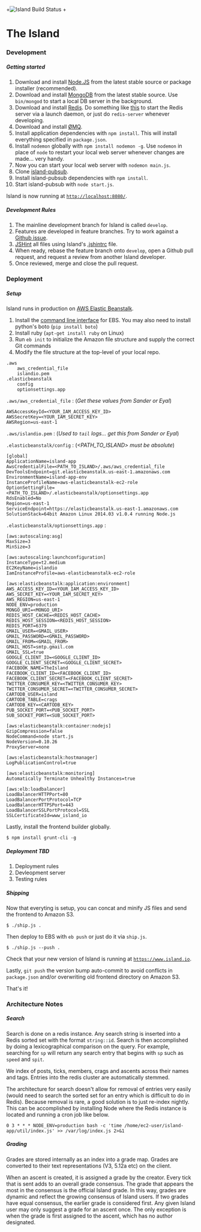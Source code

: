 +![Island Build Status](https://circleci.com/gh/The-Island/island-app.svg?style=shield&circle-token=f46cdeda0c3c2f693e5e085b5f3b980561a2d41b "Island-app Build Status")
+

# The Island

### Development

##### Getting started

1. Download and install [Node.JS](http://nodejs.org/download/) from the latest stable source or package installer (recommended).
2. Download and install [MongoDB](http://www.mongodb.org/downloads) from the latest stable source. Use ```bin/mongod``` to start a local DB server in the background.
3. Download and install [Redis](http://redis.io/download). Do something like [this](http://reistiago.wordpress.com/2011/07/23/installing-on-redis-mac-os-x/) to start the Redis server via a launch daemon, or just do ```redis-server``` whenever developing.
4. Download and install [ØMQ](http://zeromq.org/docs:source-git).
5. Install application dependencies with ```npm install```. This will install everything specified in ```package.json```.
6. Install ```nodemon``` globally with ```npm install nodemon -g```. Use ```nodemon``` in place of ```node``` to restart your local web server whenever changes are made... very handy.
7. Now you can start your local web server with ```nodemon main.js```.
8. Clone [island-pubsub](https://github.com/The-Island/island-pubsub).
9. Install island-pubsub dependencies with ```npm install```.
10. Start island-pubsub with ```node start.js```.

Island is now running at [```http://localhost:8080/```](http://localhost:8080/).

##### Development Rules

1. The mainline development branch for Island is called ```develop```.
2. Features are developed in feature branches. Try to work against a [Github issue](https://github.com/The-Island/island-app/issues).
3. [JSHint](http://jshint.com/) all files using Island's [.jshintrc](https://github.com/The-Island/island-app/blob/develop/linters/.jshintrc) file.
4. When ready, rebase the feature branch onto ```develop```, open a Github pull request, and request a review from another Island developer.
5. Once reviewed, merge and close the pull request.

### Deployment

##### Setup

Island runs in production on [AWS Elastic Beanstalk](http://aws.amazon.com/elasticbeanstalk/).

1. Install the [command line interface](http://aws.amazon.com/code/6752709412171743) for EBS. You may also need to install python's boto (```pip install boto```)
2. Install ruby (```apt-get install ruby``` on Linux)
3. Run ```eb init``` to initialize the Amazon file structure and supply the correct Git commands
4. Modify the file structure at the top-level of your local repo.

```
.aws
	aws_credential_file
	islandio.pem
.elasticbeanstalk
	config
	optionsettings.app
```

```.aws/aws_credential_file``` : (_Get these values from Sander or Eyal_)

```
AWSAccessKeyId=<YOUR_IAM_ACCESS_KEY_ID>
AWSSecretKey=<YOUR_IAM_SECRET_KEY>
AWSRegion=us-east-1
```

```.aws/islandio.pem``` : (_Used to ```tail``` logs... get this from Sander or Eyal_)

```.elasticbeanstalk/config``` : (_\<PATH\_TO\_ISLAND\> must be absolute_)

```
[global]
ApplicationName=island-app
AwsCredentialFile=<PATH_TO_ISLAND>/.aws/aws_credential_file
DevToolsEndpoint=git.elasticbeanstalk.us-east-1.amazonaws.com
EnvironmentName=island-app-env
InstanceProfileName=aws-elasticbeanstalk-ec2-role
OptionSettingFile=<PATH_TO_ISLAND>/.elasticbeanstalk/optionsettings.app
RdsEnabled=No
Region=us-east-1
ServiceEndpoint=https://elasticbeanstalk.us-east-1.amazonaws.com
SolutionStack=64bit Amazon Linux 2014.03 v1.0.4 running Node.js
```

```.elasticbeanstalk/optionsettings.app``` :

```
[aws:autoscaling:asg]
MaxSize=3
MinSize=3

[aws:autoscaling:launchconfiguration]
InstanceType=t2.medium
EC2KeyName=islandio
IamInstanceProfile=aws-elasticbeanstalk-ec2-role

[aws:elasticbeanstalk:application:environment]
AWS_ACCESS_KEY_ID=<YOUR_IAM_ACCESS_KEY_ID>
AWS_SECRET_KEY=<YOUR_IAM_SECRET_KEY>
AWS_REGION=us-east-1
NODE_ENV=production
MONGO_URI=<MONGO_URI>
REDIS_HOST_CACHE=<REDIS_HOST_CACHE>
REDIS_HOST_SESSION=<REDIS_HOST_SESSION>
REDIS_PORT=6379
GMAIL_USER=<GMAIL_USER>
GMAIL_PASSWORD=<GMAIL_PASSWORD>
GMAIL_FROM=<GMAIL_FROM>
GMAIL_HOST=smtp.gmail.com
GMAIL_SSL=true
GOOGLE_CLIENT_ID=<GOOGLE_CLIENT_ID>
GOOGLE_CLIENT_SECRET=<GOOGLE_CLIENT_SECRET>
FACEBOOK_NAME=TheIsland
FACEBOOK_CLIENT_ID=<FACEBOOK_CLIENT_ID>
FACEBOOK_CLIENT_SECRET=<FACEBOOK_CLIENT_SECRET>
TWITTER_CONSUMER_KEY=<TWITTER_CONSUMER_KEY>
TWITTER_CONSUMER_SECRET=<TWITTER_CONSUMER_SECRET>
CARTODB_USER=island
CARTODB_TABLE=crags
CARTODB_KEY=<CARTODB_KEY>
PUB_SOCKET_PORT=<PUB_SOCKET_PORT>
SUB_SOCKET_PORT=<SUB_SOCKET_PORT>

[aws:elasticbeanstalk:container:nodejs]
GzipCompression=false
NodeCommand=node start.js
NodeVersion=0.10.26
ProxyServer=none

[aws:elasticbeanstalk:hostmanager]
LogPublicationControl=true

[aws:elasticbeanstalk:monitoring]
Automatically Terminate Unhealthy Instances=true

[aws:elb:loadbalancer]
LoadBalancerHTTPPort=80
LoadBalancerPortProtocol=TCP
LoadBalancerHTTPSPort=443
LoadBalancerSSLPortProtocol=SSL
SSLCertificateId=www_island_io
```

Lastly, install the frontend builder globally.

```
$ npm install grunt-cli -g
```

##### Deployment TBD
1. Deployment rules
2. Devleopment server
3. Testing rules

##### Shipping

Now that everyting is setup, you can concat and minify JS files and send the frontend to Amazon S3.

```
$ ./ship.js .
```

Then deploy to EBS with ```eb push``` or just do it via ```ship.js```.

```
$ ./ship.js --push .
```

Check that your new version of Island is running at [```https://www.island.io```](https://www.island.io).

Lastly, ```git push``` the version bump auto-commit to avoid conflicts in ```package.json``` and/or overwriting old frontend directory on Amazon S3.

That's it!

### Architecture Notes

##### Search

Search is done on a redis instance. Any search string is inserted into a Redis sorted set with the format ```string::id```. Search is then accomplished by doing a lexicographical comparison on the query. For example, searching for ```sp``` will return any search entry that begins with ```sp``` such as ```speed``` and ```spit```.  

We index of posts, ticks, members, crags and ascents across their names and tags. Entries into the redis cluster are automatically stemmed.

The architecture for search doesn't allow for removal of entries very easily (would need to search the sorted set for an entry which is difficult to do in Redis). Because removal is rare, a good solution is to just re-index nightly. This can be accomplished by installing Node where the Redis instance is located and running a cron job like below.

```0 3 * * * NODE_ENV=production bash -c 'time /home/ec2-user/island-app/util/index.js' >> /var/log/index.js 2>&1```


##### Grading

Grades are stored internally as an index into a grade map. Grades are converted to their text representations (V3, 5.12a etc) on the client.

When an ascent is created, it is assigned a grade by the creator. Every tick that is sent adds to an overall grade consensus. The grade that appears the most in the consensus is the official Island grade. In this way, grades are dynamic and reflect the growing consensus of Island users. If two grades have equal consensus, the earlier grade is considered first. Any given Island user may only suggest a grade for an ascent once. The only exception is when the grade is first assigned to the ascent, which has no author designated.
